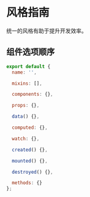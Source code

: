 # 风格指南

统一的风格有助于提升开发效率。

## 组件选项顺序

```js
export default {
  name: '',

  mixins: [],

  components: {},

  props: {},

  data() {},

  computed: {},

  watch: {},

  created() {},

  mounted() {},

  destroyed() {},

  methods: {}
};
```